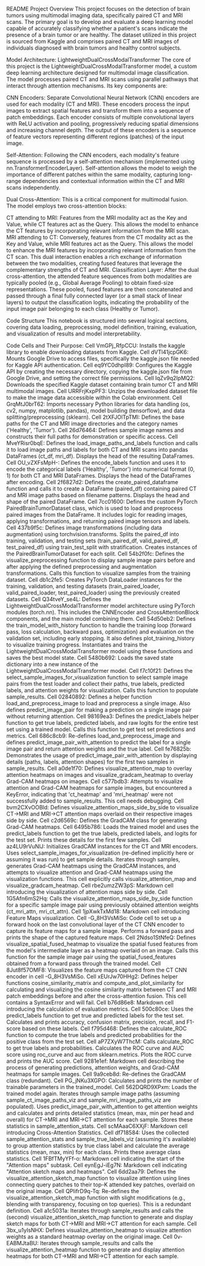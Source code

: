README
Project Overview
This project focuses on the detection of brain tumors using multimodal imaging data, specifically paired CT and MRI scans. The primary goal is to develop and evaluate a deep learning model capable of accurately classifying whether a patient's scans indicate the presence of a brain tumor or are healthy. The dataset utilized in this project is sourced from Kaggle and comprises paired CT and MRI images of individuals diagnosed with brain tumors and healthy control subjects.

Model Architecture: LightweightDualCrossModalTransformer
The core of this project is the LightweightDualCrossModalTransformer model, a custom deep learning architecture designed for multimodal image classification. The model processes paired CT and MRI scans using parallel pathways that interact through attention mechanisms. Its key components are:

CNN Encoders: Separate Convolutional Neural Network (CNN) encoders are used for each modality (CT and MRI). These encoders process the input images to extract spatial features and transform them into a sequence of patch embeddings. Each encoder consists of multiple convolutional layers with ReLU activation and pooling, progressively reducing spatial dimensions and increasing channel depth. The output of these encoders is a sequence of feature vectors representing different regions (patches) of the input image.

Self-Attention: Following the CNN encoders, each modality's feature sequence is processed by a self-attention mechanism (implemented using nn.TransformerEncoderLayer). Self-attention allows the model to weigh the importance of different patches within the same modality, capturing long-range dependencies and contextual information within the CT and MRI scans independently.

Dual Cross-Attention: This is a critical component for multimodal fusion. The model employs two cross-attention blocks:

CT attending to MRI: Features from the MRI modality act as the Key and Value, while CT features act as the Query. This allows the model to enhance the CT features by incorporating relevant information from the MRI scan.
MRI attending to CT: Conversely, features from the CT modality act as the Key and Value, while MRI features act as the Query. This allows the model to enhance the MRI features by incorporating relevant information from the CT scan. This dual interaction enables a rich exchange of information between the two modalities, creating fused features that leverage the complementary strengths of CT and MRI.
Classification Layer: After the dual cross-attention, the attended feature sequences from both modalities are typically pooled (e.g., Global Average Pooling) to obtain fixed-size representations. These pooled, fused features are then concatenated and passed through a final fully connected layer (or a small stack of linear layers) to output the classification logits, indicating the probability of the input image pair belonging to each class (Healthy or Tumor).

Code Structure
This notebook is structured into several logical sections, covering data loading, preprocessing, model definition, training, evaluation, and visualization of results and model interpretability.

Code Cells and Their Purpose:
Cell VmGPj_RfpCCU: Installs the kaggle library to enable downloading datasets from Kaggle.
Cell dVTl41jcpGK6: Mounts Google Drive to access files, specifically the kaggle.json file needed for Kaggle API authentication.
Cell eq9YC0dhpI89: Configures the Kaggle API by creating the necessary directory, copying the kaggle.json file from Google Drive, and setting the correct file permissions.
Cell IqZv9q2IpMQ2: Downloads the specified Kaggle dataset containing brain tumor CT and MRI multimodal images.
Cell URRFrjKxpPF3: Unzips the downloaded dataset file to make the image data accessible within the Colab environment.
Cell GrqMtJ0brT62: Imports necessary Python libraries for data handling (os, cv2, numpy, matplotlib, pandas), model building (tensorflow), and data splitting/preprocessing (sklearn).
Cell 2tXFJOlTpTMI: Defines the base paths for the CT and MRI image directories and the category names ('Healthy', 'Tumor').
Cell 26d76464: Defines sample image names and constructs their full paths for demonstration or specific access.
Cell MveYRisr0bqE: Defines the load_image_paths_and_labels function and calls it to load image paths and labels for both CT and MRI scans into pandas DataFrames (ct_df, mri_df). Displays the head of the resulting DataFrames.
Cell OU_vZXFsMpH-: Defines the encode_labels function and uses it to encode the categorical labels ('Healthy', 'Tumor') into numerical format (0, 1) for both CT and MRI DataFrames. Displays the head of the DataFrames after encoding.
Cell 2f6827d2: Defines the create_paired_dataframe function and calls it to create a DataFrame (paired_df) containing paired CT and MRI image paths based on filename patterns. Displays the head and shape of the paired DataFrame.
Cell 7cc01600: Defines the custom PyTorch PairedBrainTumorDataset class, which is used to load and preprocess paired images from the DataFrame. It includes logic for reading images, applying transformations, and returning paired image tensors and labels.
Cell 437b9f5c: Defines image transformations (including data augmentation) using torchvision.transforms. Splits the paired_df into training, validation, and testing sets (train_paired_df, valid_paired_df, test_paired_df) using train_test_split with stratification. Creates instances of the PairedBrainTumorDataset for each split.
Cell 54b2f0fc: Defines the visualize_preprocessing function to display sample image pairs before and after applying the defined preprocessing and augmentation transformations. Calls this function to visualize samples from the training dataset.
Cell db1c2fe5: Creates PyTorch DataLoader instances for the training, validation, and testing datasets (train_paired_loader, valid_paired_loader, test_paired_loader) using the previously created datasets.
Cell Q34tveY_se4L: Defines the LightweightDualCrossModalTransformer model architecture using PyTorch modules (torch.nn). This includes the CNNEncoder and CrossAttentionBlock components, and the main model combining them.
Cell 54d50eb2: Defines the train_model_with_history function to handle the training loop (forward pass, loss calculation, backward pass, optimization) and evaluation on the validation set, including early stopping. It also defines plot_training_history to visualize training progress. Instantiates and trains the LightweightDualCrossModalTransformer model using these functions and saves the best model state.
Cell 5480b692: Loads the saved state dictionary into a new instance of the LightweightDualCrossModalTransformer model.
Cell f7c10f21: Defines the select_sample_images_for_visualization function to select sample image pairs from the test loader and collect their paths, true labels, predicted labels, and attention weights for visualization. Calls this function to populate sample_results.
Cell 02840892: Defines a helper function load_and_preprocess_image to load and preprocess a single image. Also defines predict_image_pair for making a prediction on a single image pair without returning attention.
Cell 98169ea3: Defines the predict_labels helper function to get true labels, predicted labels, and raw logits for the entire test set using a trained model. Calls this function to get test set predictions and metrics.
Cell 686c8cb9: Re-defines load_and_preprocess_image and defines predict_image_pair_with_attention to predict the label for a single image pair and return attention weights and the true label.
Cell fe76825b: Demonstrates the usage of predict_image_pair_with_attention by displaying details (paths, labels, attention shapes) for the first two samples in sample_results.
Cell a0de1f70: Defines visualize_attention_map to overlay attention heatmaps on images and visualize_gradcam_heatmap to overlay Grad-CAM heatmaps on images.
Cell c577bdb3: Attempts to visualize attention and Grad-CAM heatmaps for sample images, but encountered a KeyError, indicating that 'ct_heatmap' and 'mri_heatmap' were not successfully added to sample_results. This cell needs debugging.
Cell bvm2CXvOOBld: Defines visualize_attention_maps_side_by_side to visualize CT→MRI and MRI→CT attention maps overlaid on their respective images side by side.
Cell c2d6569c: Defines the GradCAM class for generating Grad-CAM heatmaps.
Cell 6495b786: Loads the trained model and uses the predict_labels function to get the true labels, predicted labels, and logits for the test set. Prints these details for the first few samples.
Cell az4LU9rVuNlJ: Initializes GradCAM instances for the CT and MRI encoders. Uses select_sample_images_for_visualization (re-defined implicitly here or assuming it was run) to get sample details. Iterates through samples, generates Grad-CAM heatmaps using the GradCAM instances, and attempts to visualize attention and Grad-CAM heatmaps using the visualization functions. This cell explicitly calls visualize_attention_map and visualize_gradcam_heatmap.
Cell rbe2umzZW3pS: Markdown cell introducing the visualization of attention maps side by side.
Cell 1G5Afn6mS2Hq: Calls the visualize_attention_maps_side_by_side function for a specific sample image pair using previously obtained attention weights (ct_mri_attn, mri_ct_attn).
Cell 1jpXwkTxMd18: Markdown cell introducing Feature Maps visualization.
Cell -G_8H3VsMiSo: Code cell to set up a forward hook on the last convolutional layer of the CT CNN encoder to capture its feature maps for a sample image. Performs a forward pass and prints the shape of the captured feature maps.
Cell 2Ndso1StNfeQ: Defines visualize_spatial_fused_heatmap to visualize the spatial fused features from the model's intermediate layer as a heatmap overlaid on an image. Calls this function for the sample image pair using the spatial_fused_features obtained from a forward pass through the trained model.
Cell 8Jut8f57OMF8: Visualizes the feature maps captured from the CT CNN encoder in cell -G_8H3VsMiSo.
Cell xEUrJw70HHg2: Defines helper functions cosine_similarity_matrix and compute_and_plot_similarity for calculating and visualizing the cosine similarity matrix between CT and MRI patch embeddings before and after the cross-attention fusion. This cell contains a SyntaxError and will fail.
Cell b76d86e8: Markdown cell introducing the calculation of evaluation metrics.
Cell 500c80ce: Uses the predict_labels function to get true and predicted labels for the test set. Calculates and prints accuracy, confusion matrix, precision, recall, and F1-score based on these labels.
Cell f795d468: Defines the calculate_ROC function to compute the true labels and predicted probabilities for the positive class from the test set.
Cell aP7ZXyW7ThcM: Calls calculate_ROC to get true labels and probabilities. Calculates the ROC curve and AUC score using roc_curve and auc from sklearn.metrics. Plots the ROC curve and prints the AUC score.
Cell 9281e1ef: Markdown cell describing the process of generating predictions, attention weights, and Grad-CAM heatmaps for sample images.
Cell 9a9ceb8d: Re-defines the GradCAM class (redundant).
Cell PG_jNKu3XGPO: Calculates and prints the number of trainable parameters in the trained_model.
Cell 562DQRD9XPxm: Loads the trained model again. Iterates through sample image paths (assuming sample_ct_image_paths_viz and sample_mri_image_paths_viz are populated). Uses predict_image_pair_with_attention to get attention weights and calculates and prints detailed statistics (mean, max, min per head and overall) for CT→MRI and MRI→CT attention for each sample. Stores these statistics in sample_attention_stats.
Cell scMAaaC6XXjF: Markdown cell introducing Cross-Attention Statistics.
Cell df718584: Uses the collected sample_attention_stats and sample_true_labels_viz (assuming it's available) to group attention statistics by true class label and calculate the average statistics (mean, max, min) for each class. Prints these average class statistics.
Cell 1FBfTMyYFf-o: Markdown cell indicating the start of the "Attention maps" subtask.
Cell eynEgJ-iEg7N: Markdown cell indicating "Attention sketch maps and heatmaps".
Cell 6dd2aa79: Defines the visualize_attention_sketch_map function to visualize attention using lines connecting query patches to their top-K attended key patches, overlaid on the original image.
Cell QPlifrD9q-Tq: Re-defines the visualize_attention_sketch_map function with slight modifications (e.g., blending with transparency, focusing on top queries). This is a redundant definition.
Cell a1c5031a: Iterates through sample_results and calls the (second) visualize_attention_sketch_map function to generate and display sketch maps for both CT→MRI and MRI→CT attention for each sample.
Cell 3bx_u1yIsNHX: Defines visualize_attention_heatmap to visualize attention weights as a standard heatmap overlay on the original image.
Cell 0v-EABMJtaBU: Iterates through sample_results and calls the visualize_attention_heatmap function to generate and display attention heatmaps for both CT→MRI and MRI→CT attention for each sample.
